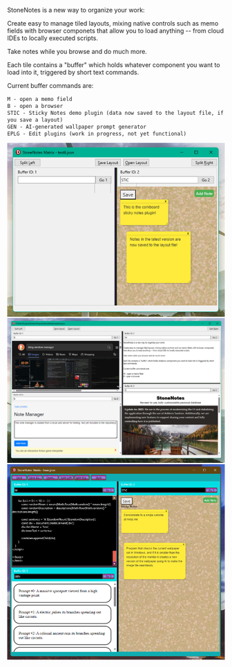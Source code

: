 StoneNotes is a new way to organize your work:

Create easy to manage tiled layouts, mixing native controls such as memo fields with browser componets
that allow you to load anything -- from cloud IDEs to locally executed scripts.

Take notes while you browse and do much more.

Each tile contains a "buffer" which holds whatever component you want to load into it, triggered by short
text commands.

Current buffer commands are:
```
M - open a memo field
B - open a browser
STIC - Sticky Notes demo plugin (data now saved to the layout file, if you save a layout)
GEN - AI-generated wallpaper prompt generator
EPLG - Edit plugins (work in progress, not yet functional)
```

<img src="screenshot2.png"/>

<img src="screenshot.png"/>

<img src="screenshot3.png"/>
